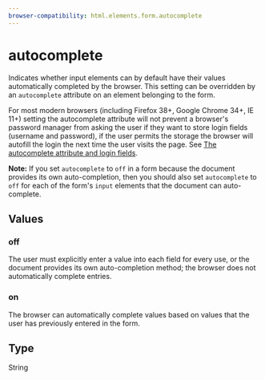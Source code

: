 ```yaml
---
browser-compatibility: html.elements.form.autocomplete
---
```


# autocomplete

Indicates whether input elements can by default have their values
automatically completed by the browser. This setting can be
overridden by an `autocomplete` attribute on an element belonging to
the form.

For most modern browsers (including Firefox 38+, Google Chrome 34+,
IE 11+) setting the autocomplete attribute will not prevent a
browser's password manager from asking the user if they want to
store login fields (username and password), if the user permits the
storage the browser will autofill the login the next time the user
visits the page. See [The autocomplete attribute and login fields](/en-US/docs/Web/Security/Securing_your_site/Turning_off_form_autocompletion#The_autocomplete_attribute_and_login_fields).

**Note:** If you set `autocomplete` to `off` in a form because the
document provides its own auto-completion, then you should also set
`autocomplete` to `off` for each of the form's `input` elements
that the document can auto-complete.

## Values

### off

The user must explicitly enter a value into each field
for every use, or the document provides its own auto-completion
method; the browser does not automatically complete entries.

### on

The browser can automatically complete values based on
values that the user has previously entered in the form.

## Type

String
